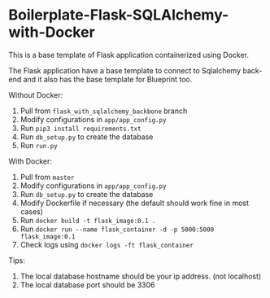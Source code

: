 # Boilerplate-Flask-SQLAlchemy-with-Docker

This is a base template of Flask application containerized using Docker.

The Flask application have a base template to connect to Sqlalchemy back-end and it also has the base template for Blueprint too.

Without Docker:
1. Pull from <code>flask_with_sqlalchemy_backbone</code> branch
2. Modify configurations in <code>app/app_config.py</code>
3. Run <code>pip3 install requirements.txt</code>
4. Run <code>db_setup.py</code> to create the database
5. Run <code>run.py</code>

With Docker:
1. Pull from <code>master</code>
2. Modify configurations in <code>app/app_config.py</code>
3. Run <code>db_setup.py</code> to create the database
4. Modify Dockerfile if necessary (the default should work fine in most cases)
5. Run <code>docker build -t flask_image:0.1 .</code>
6. Run <code>docker run --name flask_container -d -p 5000:5000 flask_image:0.1</code>
7. Check logs using <code>docker logs -ft flask_container</code>

Tips:
1. The local database hostname should be your ip address. (not localhost)
2. The local database port should be 3306
